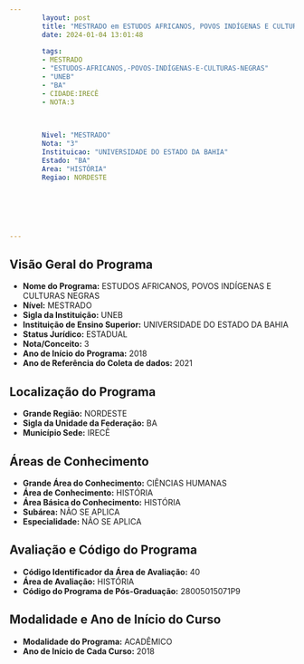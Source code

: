 ```yaml
---
        layout: post
        title: "MESTRADO em ESTUDOS AFRICANOS, POVOS INDÍGENAS E CULTURAS NEGRAS na UNEB  "
        date: 2024-01-04 13:01:48
     
        tags:
        - MESTRADO
        - "ESTUDOS-AFRICANOS,-POVOS-INDÍGENAS-E-CULTURAS-NEGRAS"
        - "UNEB"
        - "BA"
        - CIDADE:IRECÊ
        - NOTA:3
        
       

        Nivel: "MESTRADO"
        Nota: "3"
        Instituicao: "UNIVERSIDADE DO ESTADO DA BAHIA"
        Estado: "BA"
        Area: "HISTÓRIA"
        Regiao: NORDESTE
        
        
        
        
        
        
---
```

## Visão Geral do Programa
- **Nome do Programa:** ESTUDOS AFRICANOS, POVOS INDÍGENAS E CULTURAS NEGRAS
- **Nível:** MESTRADO
- **Sigla da Instituição:** UNEB
- **Instituição de Ensino Superior:** UNIVERSIDADE DO ESTADO DA BAHIA
- **Status Jurídico:** ESTADUAL
- **Nota/Conceito:** 3
- **Ano de Início do Programa:** 2018
- **Ano de Referência do Coleta de dados:** 2021

## Localização do Programa
- **Grande Região:** NORDESTE
- **Sigla da Unidade da Federação:** BA
- **Município Sede:** IRECÊ

## Áreas de Conhecimento
- **Grande Área do Conhecimento:** CIÊNCIAS HUMANAS
- **Área de Conhecimento:** HISTÓRIA
- **Área Básica do Conhecimento:** HISTÓRIA
- **Subárea:** NÃO SE APLICA
- **Especialidade:** NÃO SE APLICA

## Avaliação e Código do Programa
- **Código Identificador da Área de Avaliação:** 40
- **Área de Avaliação:** HISTÓRIA
- **Código do Programa de Pós-Graduação:** 28005015071P9


## Modalidade e Ano de Início do Curso
- **Modalidade do Programa:** ACADÊMICO
- **Ano de Início de Cada Curso:** 2018
